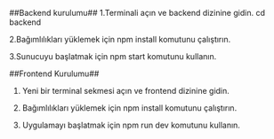 ##Backend kurulumu##
1.Terminali açın ve backend dizinine gidin. cd backend


2.Bağımlılıkları yüklemek için npm install komutunu çalıştırın.


3.Sunucuyu başlatmak için npm start komutunu kullanın.




##Frontend Kurulumu##


1. Yeni bir terminal sekmesi açın ve frontend dizinine gidin.

 
2. Bağımlılıkları yüklemek için npm install komutunu çalıştırın.

 
3. Uygulamayı başlatmak için npm run dev komutunu kullanın.


